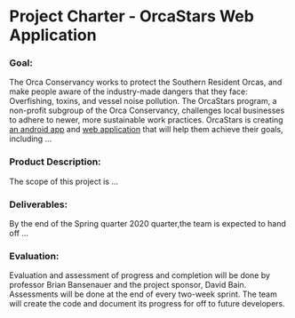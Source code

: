 # Project Charter - OrcaStars Web Application
### Goal:  
The Orca Conservancy works to protect the Southern Resident Orcas, and make people aware of the industry-made dangers that they face: Overfishing, toxins, and vessel noise pollution. The OrcaStars program, a non-profit subgroup of the Orca Conservancy, challenges local businesses to adhere to newer, more sustainable work practices. OrcaStars is creating [an android app](https://github.com/MobileApps-Cascadia/orca-stars-android/wiki) and [web application](https://github.com/Cascadia-Connections/orca-stars/wiki) that will help them achieve their goals, including ...
### Product Description:  
The scope of this project is ...  
### Deliverables:  
By the end of the Spring quarter 2020 quarter,the team is expected to hand off ...
### Evaluation:  
Evaluation and assessment of progress and completion will be done by professor Brian Bansenauer and the project sponsor, David Bain. Assessments will be done at the end of every two-week sprint. The team will create the code and document its progress for off to future developers. 
